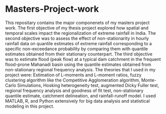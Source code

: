# Masters-Project-work

This repositary contains the major componenets of my masters project work.
The first objective of my thesis project explored how spatial and temporal scales impact the regionalization of extreme rainfall in India. The second objective was to assess the effect of non-stationarity in hourly rainfall data on quantile estimates of extreme rainfall corresponding to a specific non-exceedance probability by comparing them with quantile estimates obtained from their stationary counterpart. The third objective was to estimate flood (peak flow) at a typical dam catchment in the frequent flood-prone Mahanadi basin using the quantile estimates obtained from non-stationary regional frequency analysis. The theories that I used in my project were: Estimation of L-moments and L-moment ratios, fuzzy clustering algorithm like the Competitive Agglomeration algorithm, Monte-Carlo Simulations, Hosking heterogeneity test, augmented Dicky Fuller test, regional frequency analysis and goodness of fit test, non-stationary quantile estimate, catchment delineation, and rainfall-runoff model. I used MATLAB, R, and Python extensively for big data analysis and statistical modeling in this project.
